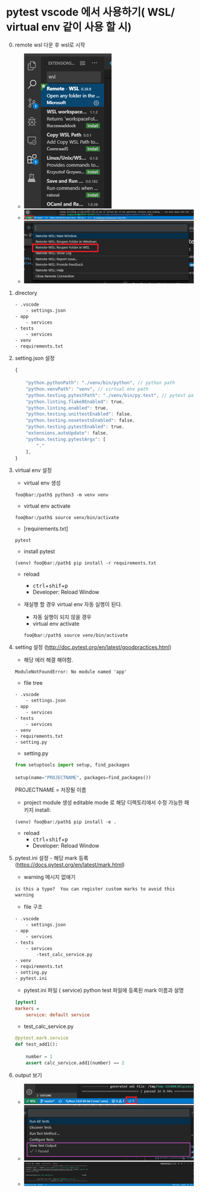# pytest vscode 에서 사용하기( WSL/ virtual env 같이 사용 할 시)

0. remote wsl 다운 후 wsl로 시작
    - ![](/img/0-1.png)
    - ![](/img/0-2.png)
    - ![](/img/0-3.png)


0. directory
    ```
    - .vscode
        - settings.json
    - app
        - services
    - tests
        - services
    - venv
    - requirements.txt
    ```

1. setting.json 설정 
    ```javascript
    {
	    
	    "python.pythonPath": "./venv/bin/python", // python path
	    "python.venvPath": "venv", // virtual env path
	    "python.testing.pytestPath": "./venv/bin/py.test", // pytest path
	    "python.linting.flake8Enabled": true,
	    "python.linting.enabled": true,
	    "python.testing.unittestEnabled": false,
	    "python.testing.nosetestsEnabled": false,
	    "python.testing.pytestEnabled": true,
	    "extensions.autoUpdate": false,
	    "python.testing.pytestArgs": [
	        "."
	    ],
	}

    ```

2. virtual env 설정
    - virtual env 생성

    ```console
    foo@bar:/path$ python3 -m venv venv
    ```

    - virtual env activate
    ```console
    foo@bar:/path$ source venv/bin/activate
    ``` 

    - [requirements.txt]
    ```
    pytest
    ```

    - install pytest
    ```console
    (venv) foo@bar:/path$ pip install -r requirements.txt
    ```
    - reload 
        - <kbd>ctrl</kbd>+<kbd>shif</kbd>+<kbd>p</kbd>
        - Developer: Reload Window

    - 재실행 할 경우 virtual env 자동 실행이 된다.
        - 자동 실행이 되지 않을 경우
        - virtual env activate
        ```console
        foo@bar:/path$ source venv/bin/activate
        ``` 
        

3. setting 설정 (http://doc.pytest.org/en/latest/goodpractices.html)
    - 해당 에러 해결 해야함.
    ```
    ModuleNotFoundError: No module named 'app'
    ```
    - file tree
    ```
    - .vscode
        - settings.json
    - app
        - services
    - tests
        - services
    - venv
    - requirements.txt
    - setting.py
    ```

    - setting.py
    
    ```python
    from setuptools import setup, find_packages

    setup(name="PROJECTNAME", packages=find_packages())
    ```
    PROJECTNAME = 저장될 이름

    - project module 생성
    editable mode 로 해당 디렉토리에서 수정 가능한 패키지 install:

    ```console
    (venv) foo@bar:/path$ pip install -e .
    ```

    - reload 
        - <kbd>ctrl</kbd>+<kbd>shif</kbd>+<kbd>p</kbd>
        - Developer: Reload Window

4. pytest.ini 설정 - 해당 mark 등록(https://docs.pytest.org/en/latest/mark.html)
    - warning 메시지 없애기
    ```
    is this a typo?  You can register custom marks to avoid this warning
    ```
    - file 구조
    ```
    - .vscode
        - settings.json
    - app
        - services
    - tests
        - services
            -test_calc_service.py
    - venv
    - requirements.txt
    - setting.py
    - pytest.ini
    ```

    - pytest.ini 파일 ( service) python test 파일에 등록된 mark 이름과 설명

    ```ini
    [pytest]
    markers =
        service: default service
    ```
    - test_calc_service.py
    ```python
    @pytest.mark.service
    def test_add1():

        number = 1
        assert calc_service.add1(number) == 2
    ```
    
5. output 보기
    - ![](/img/1.png)
    - ![](/img/2.png)
    - ![](/img/3.png)